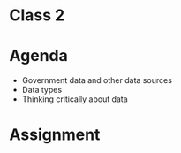 # Class 2

# Agenda
* Government data and other data sources
* Data types
* Thinking critically about data

# Assignment
